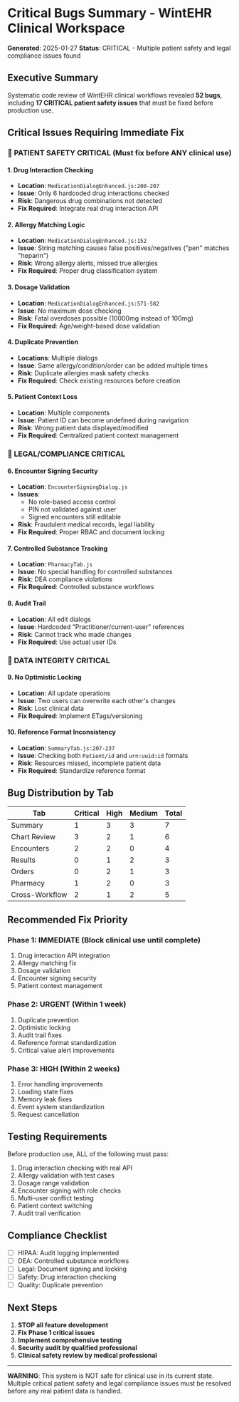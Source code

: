 # Critical Bugs Summary - WintEHR Clinical Workspace
**Generated**: 2025-01-27
**Status**: CRITICAL - Multiple patient safety and legal compliance issues found

## Executive Summary

Systematic code review of WintEHR clinical workflows revealed **52 bugs**, including **17 CRITICAL patient safety issues** that must be fixed before production use.

## Critical Issues Requiring Immediate Fix

### 🔴 PATIENT SAFETY CRITICAL (Must fix before ANY clinical use)

#### 1. **Drug Interaction Checking** 
- **Location**: `MedicationDialogEnhanced.js:200-207`
- **Issue**: Only 6 hardcoded drug interactions checked
- **Risk**: Dangerous drug combinations not detected
- **Fix Required**: Integrate real drug interaction API

#### 2. **Allergy Matching Logic**
- **Location**: `MedicationDialogEnhanced.js:152`
- **Issue**: String matching causes false positives/negatives ("pen" matches "heparin")
- **Risk**: Wrong allergy alerts, missed true allergies
- **Fix Required**: Proper drug classification system

#### 3. **Dosage Validation**
- **Location**: `MedicationDialogEnhanced.js:571-582`
- **Issue**: No maximum dose checking
- **Risk**: Fatal overdoses possible (10000mg instead of 100mg)
- **Fix Required**: Age/weight-based dose validation

#### 4. **Duplicate Prevention**
- **Locations**: Multiple dialogs
- **Issue**: Same allergy/condition/order can be added multiple times
- **Risk**: Duplicate allergies mask safety checks
- **Fix Required**: Check existing resources before creation

#### 5. **Patient Context Loss**
- **Location**: Multiple components
- **Issue**: Patient ID can become undefined during navigation
- **Risk**: Wrong patient data displayed/modified
- **Fix Required**: Centralized patient context management

### 🔴 LEGAL/COMPLIANCE CRITICAL

#### 6. **Encounter Signing Security**
- **Location**: `EncounterSigningDialog.js`
- **Issues**:
  - No role-based access control
  - PIN not validated against user
  - Signed encounters still editable
- **Risk**: Fraudulent medical records, legal liability
- **Fix Required**: Proper RBAC and document locking

#### 7. **Controlled Substance Tracking**
- **Location**: `PharmacyTab.js`
- **Issue**: No special handling for controlled substances
- **Risk**: DEA compliance violations
- **Fix Required**: Controlled substance workflows

#### 8. **Audit Trail**
- **Location**: All edit dialogs
- **Issue**: Hardcoded "Practitioner/current-user" references
- **Risk**: Cannot track who made changes
- **Fix Required**: Use actual user IDs

### 🔴 DATA INTEGRITY CRITICAL

#### 9. **No Optimistic Locking**
- **Location**: All update operations
- **Issue**: Two users can overwrite each other's changes
- **Risk**: Lost clinical data
- **Fix Required**: Implement ETags/versioning

#### 10. **Reference Format Inconsistency**
- **Location**: `SummaryTab.js:207-237`
- **Issue**: Checking both `Patient/id` and `urn:uuid:id` formats
- **Risk**: Resources missed, incomplete patient data
- **Fix Required**: Standardize reference format

## Bug Distribution by Tab

| Tab | Critical | High | Medium | Total |
|-----|----------|------|--------|-------|
| Summary | 1 | 3 | 3 | 7 |
| Chart Review | 3 | 2 | 1 | 6 |
| Encounters | 2 | 2 | 0 | 4 |
| Results | 0 | 1 | 2 | 3 |
| Orders | 0 | 2 | 1 | 3 |
| Pharmacy | 1 | 2 | 0 | 3 |
| Cross-Workflow | 2 | 1 | 2 | 5 |

## Recommended Fix Priority

### Phase 1: IMMEDIATE (Block clinical use until complete)
1. Drug interaction API integration
2. Allergy matching fix
3. Dosage validation
4. Encounter signing security
5. Patient context management

### Phase 2: URGENT (Within 1 week)
1. Duplicate prevention
2. Optimistic locking
3. Audit trail fixes
4. Reference format standardization
5. Critical value alert improvements

### Phase 3: HIGH (Within 2 weeks)
1. Error handling improvements
2. Loading state fixes
3. Memory leak fixes
4. Event system standardization
5. Request cancellation

## Testing Requirements

Before production use, ALL of the following must pass:
1. Drug interaction checking with real API
2. Allergy validation with test cases
3. Dosage range validation
4. Encounter signing with role checks
5. Multi-user conflict testing
6. Patient context switching
7. Audit trail verification

## Compliance Checklist

- [ ] HIPAA: Audit logging implemented
- [ ] DEA: Controlled substance workflows
- [ ] Legal: Document signing and locking
- [ ] Safety: Drug interaction checking
- [ ] Quality: Duplicate prevention

## Next Steps

1. **STOP all feature development**
2. **Fix Phase 1 critical issues**
3. **Implement comprehensive testing**
4. **Security audit by qualified professional**
5. **Clinical safety review by medical professional**

---

**WARNING**: This system is NOT safe for clinical use in its current state. Multiple critical patient safety and legal compliance issues must be resolved before any real patient data is handled.